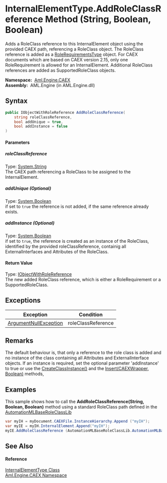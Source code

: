 InternalElementType.AddRoleClassReference Method (String, Boolean, Boolean)
===========================================================================
Adds a RoleClass reference to this InternalElement object using the provided CAEX path, referencing a RoleClass object. The RoleClass reference is added as a [RoleRequirementsType][1] object. For CAEX documents which are based on CAEX version 2.15, only one RoleRequirement is allowed for an InternalElement. Additional RoleClass references are added as SupportedRoleClass objects.

  **Namespace:**  [Aml.Engine.CAEX][2]  
  **Assembly:**  AML.Engine (in AML.Engine.dll)

Syntax
------

```csharp
public IObjectWithRoleReference AddRoleClassReference(
	string roleClassReference,
	bool addUnique = true,
	bool addInstance = false
)
```

#### Parameters

##### *roleClassReference*
Type: [System.String][3]  
 The CAEX path referencing a RoleClass to be assigned to the InternalElement.

##### *addUnique* (Optional)
Type: [System.Boolean][4]  
 if set to `true` the reference is not added, if the same reference already exists.

##### *addInstance* (Optional)
Type: [System.Boolean][4]  
 if set to `true`, the reference is created as an instance of the RoleClass, identified by the provided roleClassReference, containig all ExternalInterfaces and Attributes of the RoleClass.

#### Return Value
Type: [IObjectWithRoleReference][5]  
 The new added RoleClass reference, which is either a RoleRequirement or a SupportedRoleClass. 

Exceptions
----------

Exception                  | Condition          
-------------------------- | ------------------ 
[ArgumentNullException][6] | roleClassReference 


Remarks
-------
 The default behaviour is, that only a reference to the role class is added and no instance of the class containing all Attributes and ExternalInterface objects. If an instance is required, set the optional parameter 'addInstance' to true or use the [CreateClassInstance()][7] and the [Insert(CAEXWrapper, Boolean)][8] methods, 

Examples
--------
 This sample shows how to call the **AddRoleClassReference(String, Boolean, Boolean)** method using a standard RoleClass path defined in the [AutomationMLBaseRoleClassLib][9]
```csharp
var myIH = myDocument.CAEXFile.InstanceHierarchy.Append ("myIH");
var myIE = myIH.InternalElement.Append("myIH");
myIE.AddRoleClassReference (AutomationMLBaseRoleClassLib.AutomationMLBaseRole);
```


See Also
--------

#### Reference
[InternalElementType Class][10]  
[Aml.Engine.CAEX Namespace][2]  

[1]: ../RoleRequirementsType/README.md
[2]: ../README.md
[3]: https://docs.microsoft.com/dotnet/api/system.string
[4]: https://docs.microsoft.com/dotnet/api/system.boolean
[5]: ../IObjectWithRoleReference/README.md
[6]: https://docs.microsoft.com/dotnet/api/system.argumentnullexception
[7]: ../RoleFamilyType/CreateClassInstance.md
[8]: Insert.md
[9]: ../../Aml.Engine.AmlObjects/AutomationMLBaseRoleClassLib/README.md
[10]: README.md
[11]: https://www.automationml.org
[12]: ../../icons/logoShade.png